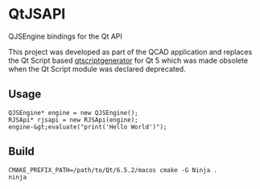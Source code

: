 QtJSAPI
=======

QJSEngine bindings for the Qt API

This project was developed as part of the QCAD application and
replaces the Qt Script based <a href="https://github.com/qt-labs/qtscriptgenerator">qtscriptgenerator</a> 
for Qt 5 which was made obsolete when the Qt Script module was declared deprecated.

Usage
-----
```
QJSEngine* engine = new QJSEngine();
RJSApi* rjsapi = new RJSApi(engine);
engine-&gt;evaluate("print('Hello World')");
```

Build
-----
```
CMAKE_PREFIX_PATH=/path/to/Qt/6.5.2/macos cmake -G Ninja .
ninja
```
